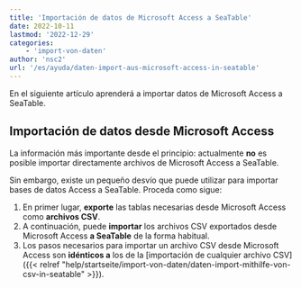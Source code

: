```yaml
---
title: 'Importación de datos de Microsoft Access a SeaTable'
date: 2022-10-11
lastmod: '2022-12-29'
categories:
    - 'import-von-daten'
author: 'nsc2'
url: '/es/ayuda/daten-import-aus-microsoft-access-in-seatable'
---
```


En el siguiente artículo aprenderá a importar datos de Microsoft Access a SeaTable.

## Importación de datos desde Microsoft Access

La información más importante desde el principio: actualmente **no** es posible importar directamente archivos de Microsoft Access a SeaTable.

Sin embargo, existe un pequeño desvío que puede utilizar para importar bases de datos Access a SeaTable. Proceda como sigue:

1. En primer lugar, **exporte** las tablas necesarias desde Microsoft Access como **archivos CSV**.
2. A continuación, puede **importar** los archivos CSV exportados desde Microsoft Access **a SeaTable** de la forma habitual.
3. Los pasos necesarios para importar un archivo CSV desde Microsoft Access son **idénticos a** los de la [importación de cualquier archivo CSV]({{< relref "help/startseite/import-von-daten/daten-import-mithilfe-von-csv-in-seatable" >}}).
